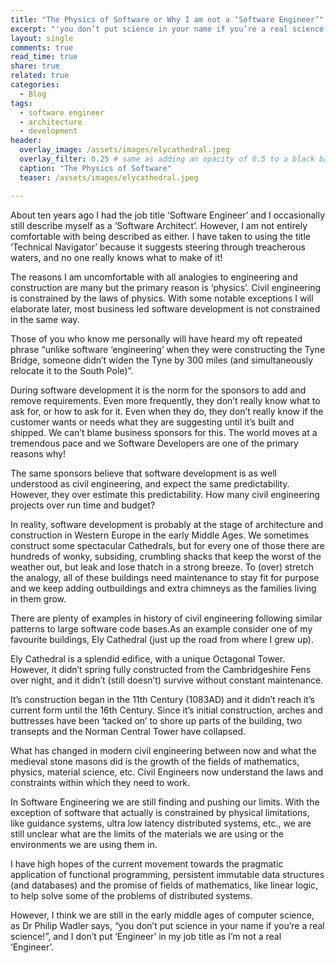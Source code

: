 ```yaml
---
title: "The Physics of Software or Why I am not a ‘Software Engineer’"
excerpt: "'you don’t put science in your name if you’re a real science!', and I don’t put ‘Engineer’ in my job title as I’m not a real ‘Engineer’."
layout: single
comments: true
read_time: true
share: true
related: true
categories:
  - Blog
tags:
  - software engineer
  - architecture
  - development
header:
  overlay_image: /assets/images/elycathedral.jpeg
  overlay_filter: 0.25 # same as adding an opacity of 0.5 to a black background
  caption: "The Physics of Software"
  teaser: /assets/images/elycathedral.jpeg

---
```



About ten years ago I had the job title ‘Software Engineer’ and I occasionally still describe myself as a ‘Software Architect’. However, I am not entirely comfortable with being described as either. I have taken to using the title ‘Technical Navigator’ because it suggests steering through treacherous waters, and no one really knows what to make of it!

The reasons I am uncomfortable with all analogies to engineering and construction are many but the primary reason is ‘physics’. Civil engineering is constrained by the laws of physics. With some notable exceptions I will elaborate later, most business led software development is not constrained in the same way.

Those of you who know me personally will have heard my oft repeated phrase “unlike software ‘engineering’ when they were constructing the Tyne Bridge, someone didn’t widen the Tyne by 300 miles (and simultaneously relocate it to the South Pole)”.

During software development it is the norm for the sponsors to add and remove requirements. Even more frequently, they don’t really know what to ask for, or how to ask for it. Even when they do, they don’t really know if the customer wants or needs what they are suggesting until it’s built and shipped. We can’t blame business sponsors for this. The world moves at a tremendous pace and we Software Developers are one of the primary reasons why!

The same sponsors believe that software development is as well understood as civil engineering, and expect the same predictability. However, they over estimate this predictability. How many civil engineering projects over run time and budget?

In reality, software development is probably at the stage of architecture and construction in Western Europe in the early Middle Ages. We sometimes construct some spectacular Cathedrals, but for every one of those there are hundreds of wonky, subsiding, crumbling shacks that keep the worst of the weather out, but leak and lose thatch in a strong breeze. To (over) stretch the analogy, all of these buildings need maintenance to stay fit for purpose and we keep adding outbuildings and extra chimneys as the families living in them grow.

There are plenty of examples in history of civil engineering following similar patterns to large software code bases.As an example consider one of my favourite buildings, Ely Cathedral (just up the road from where I grew up).

Ely Cathedral is a splendid edifice, with a unique Octagonal Tower. However, it didn’t spring fully constructed from the Cambridgeshire Fens over night, and it didn’t (still doesn’t) survive without constant maintenance.

It’s construction began in the 11th Century (1083AD) and it didn’t reach it’s current form until the 16th Century. Since it’s initial construction, arches and buttresses have been ‘tacked on’ to shore up parts of the building, two transepts and the Norman Central Tower have collapsed.

What has changed in modern civil engineering between now and what the medieval stone masons did is the growth of the fields of mathematics, physics, material science, etc. Civil Engineers now understand the laws and constraints within which they need to work.

In Software Engineering we are still finding and pushing our limits. With the exception of software that actually is constrained by physical limitations, like guidance systems, ultra low latency distributed systems, etc., we are still unclear what are the limits of the materials we are using or the environments we are using them in.

I have high hopes of the current movement towards the pragmatic application of functional programming, persistent immutable data structures (and databases) and the promise of fields of mathematics, like linear logic, to help solve some of the problems of distributed systems.

However, I think we are still in the early middle ages of computer science, as Dr Philip Wadler says, “you don’t put science in your name if you’re a real science!”, and I don’t put ‘Engineer’ in my job title as I’m not a real ‘Engineer’.
